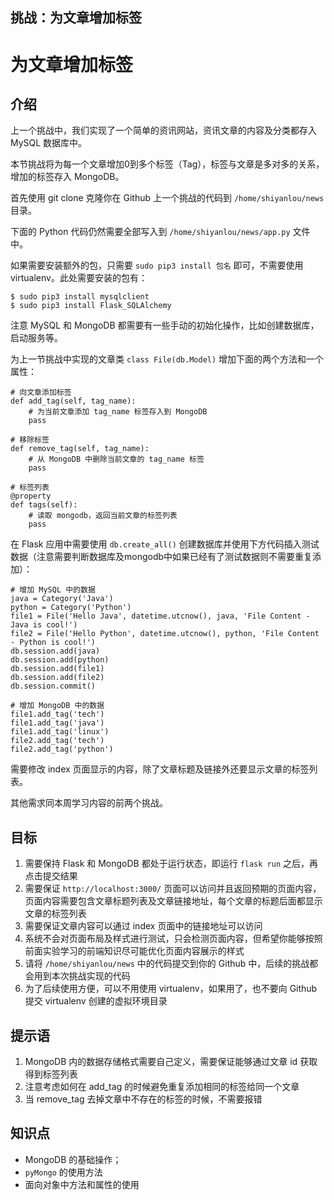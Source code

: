 ## 挑战：为文章增加标签

# 为文章增加标签

## 介绍

上一个挑战中，我们实现了一个简单的资讯网站，资讯文章的内容及分类都存入 MySQL 数据库中。

本节挑战将为每一个文章增加0到多个标签（Tag），标签与文章是多对多的关系，增加的标签存入 MongoDB。

首先使用 git clone 克隆你在 Github 上一个挑战的代码到 `/home/shiyanlou/news` 目录。

下面的 Python 代码仍然需要全部写入到 `/home/shiyanlou/news/app.py` 文件中。

如果需要安装额外的包，只需要 `sudo pip3 install 包名` 即可，不需要使用 virtualenv。此处需要安装的包有：

```
$ sudo pip3 install mysqlclient
$ sudo pip3 install Flask_SQLAlchemy

```

注意 MySQL 和 MongoDB 都需要有一些手动的初始化操作，比如创建数据库，启动服务等。

为上一节挑战中实现的文章类 `class File(db.Model)` 增加下面的两个方法和一个属性：

```
# 向文章添加标签
def add_tag(self, tag_name):
    # 为当前文章添加 tag_name 标签存入到 MongoDB
    pass

# 移除标签
def remove_tag(self, tag_name):
    # 从 MongoDB 中删除当前文章的 tag_name 标签
    pass

# 标签列表
@property
def tags(self):
    # 读取 mongodb，返回当前文章的标签列表
    pass

```

在 Flask 应用中需要使用 `db.create_all()` 创建数据库并使用下方代码插入测试数据（注意需要判断数据库及mongodb中如果已经有了测试数据则不需要重复添加）：

```
# 增加 MySQL 中的数据
java = Category('Java')
python = Category('Python')
file1 = File('Hello Java', datetime.utcnow(), java, 'File Content - Java is cool!')
file2 = File('Hello Python', datetime.utcnow(), python, 'File Content - Python is cool!')
db.session.add(java)
db.session.add(python)
db.session.add(file1)
db.session.add(file2)
db.session.commit()

# 增加 MongoDB 中的数据
file1.add_tag('tech')
file1.add_tag('java')
file1.add_tag('linux')
file2.add_tag('tech')
file2.add_tag('python')

```

需要修改 index 页面显示的内容，除了文章标题及链接外还要显示文章的标签列表。

其他需求同本周学习内容的前两个挑战。

## 目标

1. 需要保持 Flask 和 MongoDB 都处于运行状态，即运行 `flask run` 之后，再点击提交结果
2. 需要保证 `http://localhost:3000/` 页面可以访问并且返回预期的页面内容，页面内容需要包含文章标题列表及文章链接地址，每个文章的标题后面都显示文章的标签列表
3. 需要保证文章内容可以通过 index 页面中的链接地址可以访问
4. 系统不会对页面布局及样式进行测试，只会检测页面内容，但希望你能够按照前面实验学习的前端知识尽可能优化页面内容展示的样式
5. 请将 `/home/shiyanlou/news` 中的代码提交到你的 Github 中，后续的挑战都会用到本次挑战实现的代码
6. 为了后续使用方便，可以不用使用 virtualenv，如果用了，也不要向 Github 提交 virtualenv 创建的虚拟环境目录

## 提示语

1. MongoDB 内的数据存储格式需要自己定义，需要保证能够通过文章 id 获取得到标签列表
2. 注意考虑如何在 add_tag 的时候避免重复添加相同的标签给同一个文章
3. 当 remove_tag 去掉文章中不存在的标签的时候，不需要报错

## 知识点

- MongoDB 的基础操作；
- `pyMongo` 的使用方法
- 面向对象中方法和属性的使用